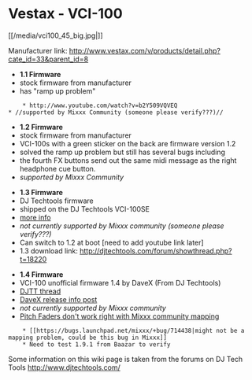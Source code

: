 # Vestax - VCI-100

[[/media/vci100_45_big.jpg|]]

Manufacturer link:
<http://www.vestax.com/v/products/detail.php?cate_id=33&parent_id=8>

  - **1.1 Firmware**
  - stock firmware from manufacturer
  - has "ramp up problem"

<!-- end list -->

``` 
    * http://www.youtube.com/watch?v=b2Y509VQVEQ
* //supported by Mixxx Community (someone please verify???)//
```

  - **1.2 Firmware**
  - stock firmware from manufacturer
  - VCI-100s with a green sticker on the back are firmware version 1.2
  - solved the ramp up problem but still has several bugs including
  - the fourth FX buttons send out the same midi message as the right
    headphone cue button. 
  - *supported by Mixxx Community*

<!-- end list -->

  - **1.3 Firmware**
  - DJ Techtools firmware
  - shipped on the DJ Techtools VCI-100SE
  - [more info](http://www.djtechtools.com/forum/showthread.php?t=871)
  - *not currently supported by Mixxx community (someone please
    verify???)*
  - Can switch to 1.2 at boot \[need to add youtube link later\]
  - 1.3 download link:
    <http://djtechtools.com/forum/showthread.php?t=18220>

<!-- end list -->

  - **1.4 Firmware**
  - VCI-100 unofficial firmware 1.4 by DaveX (From DJ Techtools)
  - [DJTT
    thread](http://www.djtechtools.com/forum/showthread.php?t=18181)
  - [DaveX release info
    post](http://www.djtechtools.com/forum/showpost.php?p=160905&postcount=37)
  - *not currently supported by Mixxx community*
  - [Pitch Faders don't work right with Mixxx community
    mapping](http://www.djtechtools.com/forum/showpost.php?p=250101&postcount=21)

<!-- end list -->

``` 
    * [[https://bugs.launchpad.net/mixxx/+bug/714438|might not be a mapping problem, could be this bug in Mixxx]]
    * Need to test 1.9.1 from Baazar to verify
```

Some information on this wiki page is taken from the forums on DJ Tech
Tools <http://www.djtechtools.com/>
